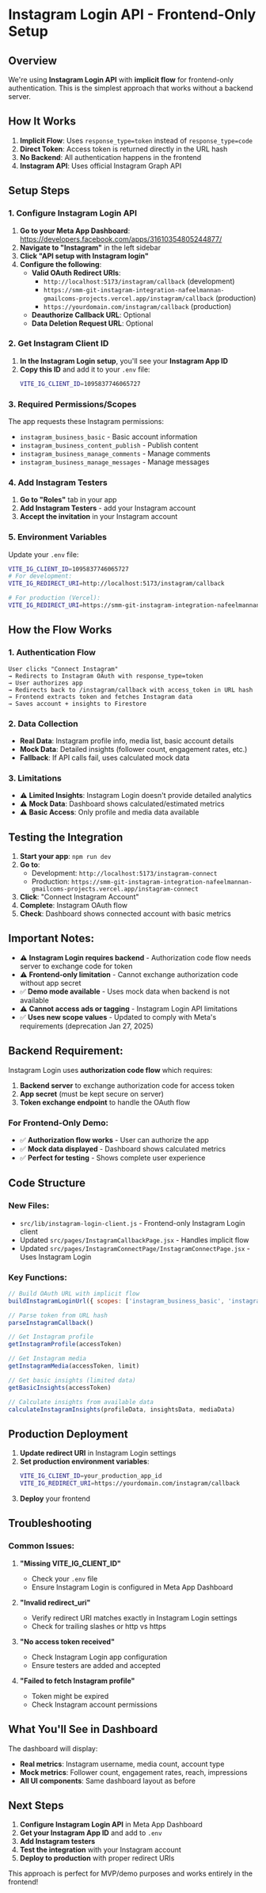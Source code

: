 # Instagram Login API - Frontend-Only Setup

## Overview

We're using **Instagram Login API** with **implicit flow** for frontend-only authentication. This is the simplest approach that works without a backend server.

## How It Works

1. **Implicit Flow**: Uses `response_type=token` instead of `response_type=code`
2. **Direct Token**: Access token is returned directly in the URL hash
3. **No Backend**: All authentication happens in the frontend
4. **Instagram API**: Uses official Instagram Graph API

## Setup Steps

### 1. Configure Instagram Login API

1. **Go to your Meta App Dashboard**: https://developers.facebook.com/apps/31610354805244877/
2. **Navigate to "Instagram"** in the left sidebar
3. **Click "API setup with Instagram login"**
4. **Configure the following**:
   - **Valid OAuth Redirect URIs**: 
     - `http://localhost:5173/instagram/callback` (development)
     - `https://smm-git-instagram-integration-nafeelmannan-gmailcoms-projects.vercel.app/instagram/callback` (production)
     - `https://yourdomain.com/instagram/callback` (production)
   - **Deauthorize Callback URL**: Optional
   - **Data Deletion Request URL**: Optional

### 2. Get Instagram Client ID

1. **In the Instagram Login setup**, you'll see your **Instagram App ID**
2. **Copy this ID** and add it to your `.env` file:
   ```bash
   VITE_IG_CLIENT_ID=1095837746065727
   ```

### 3. **Required Permissions/Scopes**

The app requests these Instagram permissions:
- `instagram_business_basic` - Basic account information
- `instagram_business_content_publish` - Publish content
- `instagram_business_manage_comments` - Manage comments
- `instagram_business_manage_messages` - Manage messages

### 4. Add Instagram Testers

1. **Go to "Roles"** tab in your app
2. **Add Instagram Testers** - add your Instagram account
3. **Accept the invitation** in your Instagram account

### 5. Environment Variables

Update your `.env` file:
```bash
VITE_IG_CLIENT_ID=1095837746065727
# For development:
VITE_IG_REDIRECT_URI=http://localhost:5173/instagram/callback

# For production (Vercel):
VITE_IG_REDIRECT_URI=https://smm-git-instagram-integration-nafeelmannan-gmailcoms-projects.vercel.app/instagram/callback
```

## How the Flow Works

### 1. **Authentication Flow**
```
User clicks "Connect Instagram"
→ Redirects to Instagram OAuth with response_type=token
→ User authorizes app
→ Redirects back to /instagram/callback with access_token in URL hash
→ Frontend extracts token and fetches Instagram data
→ Saves account + insights to Firestore
```

### 2. **Data Collection**
- **Real Data**: Instagram profile info, media list, basic account details
- **Mock Data**: Detailed insights (follower count, engagement rates, etc.)
- **Fallback**: If API calls fail, uses calculated mock data

### 3. **Limitations**
- ⚠️ **Limited Insights**: Instagram Login doesn't provide detailed analytics
- ⚠️ **Mock Data**: Dashboard shows calculated/estimated metrics
- ⚠️ **Basic Access**: Only profile and media data available

## Testing the Integration

1. **Start your app**: `npm run dev`
2. **Go to**: 
   - Development: `http://localhost:5173/instagram-connect`
   - Production: `https://smm-git-instagram-integration-nafeelmannan-gmailcoms-projects.vercel.app/instagram-connect`
3. **Click**: "Connect Instagram Account"
4. **Complete**: Instagram OAuth flow
5. **Check**: Dashboard shows connected account with basic metrics

## **Important Notes:**

- ⚠️ **Instagram Login requires backend** - Authorization code flow needs server to exchange code for token
- ⚠️ **Frontend-only limitation** - Cannot exchange authorization code without app secret
- ✅ **Demo mode available** - Uses mock data when backend is not available
- ⚠️ **Cannot access ads or tagging** - Instagram Login API limitations
- ✅ **Uses new scope values** - Updated to comply with Meta's requirements (deprecation Jan 27, 2025)

## **Backend Requirement:**

Instagram Login uses **authorization code flow** which requires:
1. **Backend server** to exchange authorization code for access token
2. **App secret** (must be kept secure on server)
3. **Token exchange endpoint** to handle the OAuth flow

### **For Frontend-Only Demo:**
- ✅ **Authorization flow works** - User can authorize the app
- ✅ **Mock data displayed** - Dashboard shows calculated metrics
- ✅ **Perfect for testing** - Shows complete user experience

## Code Structure

### New Files:
- `src/lib/instagram-login-client.js` - Frontend-only Instagram Login client
- Updated `src/pages/InstagramCallbackPage.jsx` - Handles implicit flow
- Updated `src/pages/InstagramConnectPage/InstagramConnectPage.jsx` - Uses Instagram Login

### Key Functions:
```javascript
// Build OAuth URL with implicit flow
buildInstagramLoginUrl({ scopes: ['instagram_business_basic', 'instagram_business_content_publish', 'instagram_business_manage_comments', 'instagram_business_manage_messages'] })

// Parse token from URL hash
parseInstagramCallback()

// Get Instagram profile
getInstagramProfile(accessToken)

// Get Instagram media
getInstagramMedia(accessToken, limit)

// Get basic insights (limited data)
getBasicInsights(accessToken)

// Calculate insights from available data
calculateInstagramInsights(profileData, insightsData, mediaData)
```

## Production Deployment

1. **Update redirect URI** in Instagram Login settings
2. **Set production environment variables**:
   ```bash
   VITE_IG_CLIENT_ID=your_production_app_id
   VITE_IG_REDIRECT_URI=https://yourdomain.com/instagram/callback
   ```
3. **Deploy** your frontend

## Troubleshooting

### Common Issues:

1. **"Missing VITE_IG_CLIENT_ID"**
   - Check your `.env` file
   - Ensure Instagram Login is configured in Meta App Dashboard

2. **"Invalid redirect_uri"**
   - Verify redirect URI matches exactly in Instagram Login settings
   - Check for trailing slashes or http vs https

3. **"No access token received"**
   - Check Instagram Login app configuration
   - Ensure testers are added and accepted

4. **"Failed to fetch Instagram profile"**
   - Token might be expired
   - Check Instagram account permissions

## What You'll See in Dashboard

The dashboard will display:
- **Real metrics**: Instagram username, media count, account type
- **Mock metrics**: Follower count, engagement rates, reach, impressions
- **All UI components**: Same dashboard layout as before

## Next Steps

1. **Configure Instagram Login API** in Meta App Dashboard
2. **Get your Instagram App ID** and add to `.env`
3. **Add Instagram testers**
4. **Test the integration** with your Instagram account
5. **Deploy to production** with proper redirect URIs

This approach is perfect for MVP/demo purposes and works entirely in the frontend!
